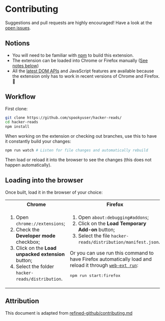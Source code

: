 # Contributing

Suggestions and pull requests are highly encouraged! Have a look at the [open issues](https://github.com/spookyuser/hacker-reads/issues?q=is%3Aopen+is%3Aissue).

## Notions

- You will need to be familiar with [npm](https://docs.npmjs.com/getting-started/) to build this extension.
- The extension can be loaded into Chrome or Firefox manually ([See notes below](#loading-into-the-browser))
- All the [latest DOM APIs](https://github.com/WebReflection/dom4#features) and JavaScript features are available because the extension only has to work in recent versions of Chrome and Firefox. 🎉

## Workflow

First clone:

```sh
git clone https://github.com/spookyuser/hacker-reads/
cd hacker-reads
npm install
```

When working on the extension or checking out branches, use this to have it constantly build your changes:

```sh
npm run watch # Listen for file changes and automatically rebuild
```

Then load or reload it into the browser to see the changes (this does not happen automatically).

## Loading into the browser

Once built, load it in the browser of your choice:

<table>
	<tr>
		<th>Chrome</th>
		<th>Firefox</th>
	</tr>
	<tr>
		<td width="50%" valign="top">
			<ol>
				<li>Open <code>chrome://extensions</code>;
				<li>Check the <strong>Developer mode</strong> checkbox;
				<li>Click on the <strong>Load unpacked extension</strong> button;
				<li>Select the folder <code>hacker-reads/distribution</code>.
			</ol>
		</td>
		<td width="50%" valign="top">
			<ol>
				<li>Open <code>about:debugging#addons</code>;
				<li>Click on the <strong>Load Temporary Add-on</strong> button;
				<li>Select the file <code>hacker-reads/distribution/manifest.json</code>.
			</ol>
			Or you can use run this command to have Firefox automatically load and reload it through <a href="https://developer.mozilla.org/en-US/Add-ons/WebExtensions/web-ext_command_reference#web-ext_run"><code>web-ext run</code></a>:</p>
			<pre>npm run start:firefox</pre>
		</td>
	</tr>
</table>

## Attribution

This document is adapted from [refined-github/contributing.md](https://github.com/sindresorhus/refined-github/blob/c84162f1dc7ad898c7a3e303da285004c8c996da/contributing.md)
